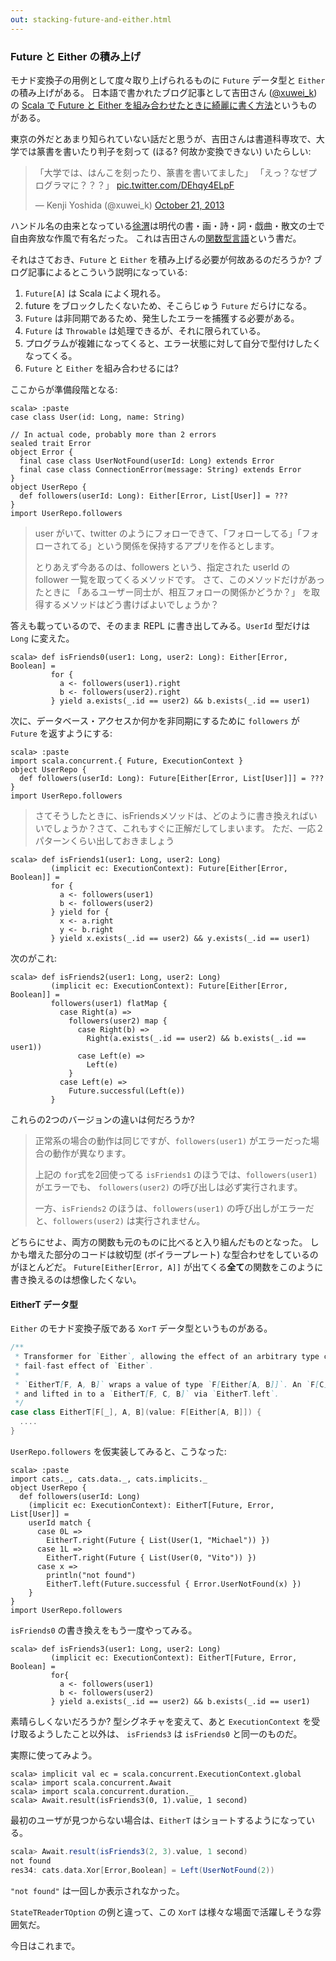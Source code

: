 ```yaml
---
out: stacking-future-and-either.html
---
```


  [xuweik]: https://twitter.com/xuwei_k
  [combine-future-and-either]: http://d.hatena.ne.jp/xuwei/20140919/1411136788
  [seal]: https://twitter.com/xuwei_k/status/392260189673373696
  [xwj]: https://ja.wikipedia.org/wiki/%E5%BE%90%E6%B8%AD
  [3hj86e]: http://twitpic.com/3hj86e
  [Xor]: Xor.html
  [XorTSource]: $catsBaseUrl$core/src/main/scala/cats/data/XorT.scala

### Future と Either の積み上げ

モナド変換子の用例として度々取り上げられるものに `Future` データ型と `Either` の積み上げがある。
日本語で書かれたブログ記事として吉田さん ([@xuwei_k][xuweik]) の
[Scala で Future と Either を組み合わせたときに綺麗に書く方法][combine-future-and-either]というものがある。

東京の外だとあまり知られていない話だと思うが、吉田さんは書道科専攻で、大学では篆書を書いたり判子を刻って
(ほる? 何故か変換できない) いたらしい:

<blockquote class="twitter-tweet" lang="en"><p lang="ja" dir="ltr">「大学では、はんこを刻ったり、篆書を書いてました」&#10;「えっ？なぜプログラマに？？？」 <a href="http://t.co/DEhqy4ELpF">pic.twitter.com/DEhqy4ELpF</a></p>&mdash; Kenji Yoshida (@xuwei_k) <a href="https://twitter.com/xuwei_k/status/392260189673373696">October 21, 2013</a></blockquote>
<script async src="//platform.twitter.com/widgets.js" charset="utf-8"></script>

ハンドル名の由来となっている[徐渭][xwj]は明代の書・画・詩・詞・戯曲・散文の士で自由奔放な作風で有名だった。
これは吉田さんの[関数型言語][3hj86e]という書だ。

それはさておき、`Future` と `Either` を積み上げる必要が何故あるのだろうか?
ブログ記事によるとこういう説明になっている:

1. `Future[A]` は Scala によく現れる。
2. future をブロックしたくないため、そこらじゅう `Future` だらけになる。
3. `Future` は非同期であるため、発生したエラーを捕獲する必要がある。
4. `Future` は `Throwable` は処理できるが、それに限られている。
5. プログラムが複雑になってくると、エラー状態に対して自分で型付けしたくなってくる。
6. `Future` と `Either` を組み合わせるには?

ここからが準備段階となる:

```console:new
scala> :paste
case class User(id: Long, name: String)

// In actual code, probably more than 2 errors
sealed trait Error
object Error {
  final case class UserNotFound(userId: Long) extends Error
  final case class ConnectionError(message: String) extends Error
}
object UserRepo {
  def followers(userId: Long): Either[Error, List[User]] = ???
}
import UserRepo.followers
```

> user がいて、twitter のようにフォローできて、「フォローしてる」「フォローされてる」という関係を保持するアプリを作るとします。
>
> とりあえず今あるのは、followers という、指定された userId の follower 一覧を取ってくるメソッドです。
> さて、このメソッドだけがあったときに
> 「あるユーザー同士が、相互フォローの関係かどうか？」
> を取得するメソッドはどう書けばよいでしょうか？

答えも載っているので、そのまま REPL に書き出してみる。`UserId` 型だけは `Long` に変えた。

```console
scala> def isFriends0(user1: Long, user2: Long): Either[Error, Boolean] =
         for {
           a <- followers(user1).right
           b <- followers(user2).right
         } yield a.exists(_.id == user2) && b.exists(_.id == user1)
```

次に、データベース・アクセスか何かを非同期にするために `followers` が `Future` を返すようにする:

```console
scala> :paste
import scala.concurrent.{ Future, ExecutionContext }
object UserRepo {
  def followers(userId: Long): Future[Either[Error, List[User]]] = ???
}
import UserRepo.followers
```

> さてそうしたときに、isFriendsメソッドは、どのように書き換えればいいでしょうか？さて、これもすぐに正解だしてしまいます。
> ただ、一応２パターンくらい出しておきましょう

```console
scala> def isFriends1(user1: Long, user2: Long)
         (implicit ec: ExecutionContext): Future[Either[Error, Boolean]] =
         for {
           a <- followers(user1)
           b <- followers(user2)
         } yield for {
           x <- a.right
           y <- b.right
         } yield x.exists(_.id == user2) && y.exists(_.id == user1)
```

次のがこれ:

```console
scala> def isFriends2(user1: Long, user2: Long)
         (implicit ec: ExecutionContext): Future[Either[Error, Boolean]] =
         followers(user1) flatMap {
           case Right(a) =>
             followers(user2) map {
               case Right(b) =>
                 Right(a.exists(_.id == user2) && b.exists(_.id == user1))
               case Left(e) =>
                 Left(e)
             }
           case Left(e) =>
             Future.successful(Left(e))
         }
```

これらの2つのバージョンの違いは何だろうか?

> 正常系の場合の動作は同じですが、`followers(user1)` がエラーだった場合の動作が異なります。
>
> 上記の `for`式を2回使ってる `isFriends1` のほうでは、`followers(user1)` がエラーでも、
> `followers(user2)` の呼び出しは必ず実行されます。
>
> 一方、`isFriends2` のほうは、`followers(user1)` の呼び出しがエラーだと、`followers(user2)` は実行されません。

どちらにせよ、両方の関数も元のものに比べると入り組んだものとなった。
しかも増えた部分のコードは紋切型 (ボイラープレート) な型合わせをしているのがほとんどだ。
`Future[Either[Error, A]]` が出てくる**全て**の関数をこのように書き換えるのは想像したくない。

#### EitherT データ型

`Either` のモナド変換子版である `XorT` データ型というものがある。

```scala
/**
 * Transformer for `Either`, allowing the effect of an arbitrary type constructor `F` to be combined with the
 * fail-fast effect of `Either`.
 *
 * `EitherT[F, A, B]` wraps a value of type `F[Either[A, B]]`. An `F[C]` can be lifted in to `EitherT[F, A, C]` via `EitherT.right`,
 * and lifted in to a `EitherT[F, C, B]` via `EitherT.left`.
 */
case class EitherT[F[_], A, B](value: F[Either[A, B]]) {
  ....
}
```

`UserRepo.followers` を仮実装してみると、こうなった:

```console
scala> :paste
import cats._, cats.data._, cats.implicits._
object UserRepo {
  def followers(userId: Long)
    (implicit ec: ExecutionContext): EitherT[Future, Error, List[User]] =
    userId match {
      case 0L =>
        EitherT.right(Future { List(User(1, "Michael")) })
      case 1L =>
        EitherT.right(Future { List(User(0, "Vito")) })
      case x =>
        println("not found")
        EitherT.left(Future.successful { Error.UserNotFound(x) })
    }
}
import UserRepo.followers
```

`isFriends0` の書き換えをもう一度やってみる。

```console
scala> def isFriends3(user1: Long, user2: Long)
         (implicit ec: ExecutionContext): EitherT[Future, Error, Boolean] =
         for{
           a <- followers(user1)
           b <- followers(user2)
         } yield a.exists(_.id == user2) && b.exists(_.id == user1)
```

素晴らしくないだろうか? 型シグネチャを変えて、あと `ExecutionContext` を受け取るようしたこと以外は、
`isFriends3` は `isFriends0` と同一のものだ。

実際に使ってみよう。

```console
scala> implicit val ec = scala.concurrent.ExecutionContext.global
scala> import scala.concurrent.Await
scala> import scala.concurrent.duration._
scala> Await.result(isFriends3(0, 1).value, 1 second)
```

最初のユーザが見つからない場合は、`EitherT` はショートするようになっている。

```scala
scala> Await.result(isFriends3(2, 3).value, 1 second)
not found
res34: cats.data.Xor[Error,Boolean] = Left(UserNotFound(2))
```

`"not found"` は一回しか表示されなかった。

`StateTReaderTOption` の例と違って、この `XorT` は様々な場面で活躍しそうな雰囲気だ。

今日はこれまで。
